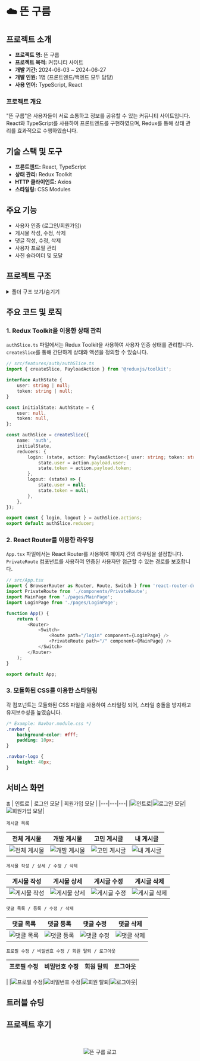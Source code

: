# ☁️ 뜬 구름

## 프로젝트 소개

- **프로젝트 명:** 뜬 구름
- **프로젝트 목적:** 커뮤니티 사이트
- **개발 기간:** 2024-06-03 ~ 2024-06-27
- **개발 인원:** 1명 (프론트엔드/백엔드 모두 담당)
- **사용 언어:** TypeScript, React

### 프로젝트 개요

"뜬 구름"은 사용자들이 서로 소통하고 정보를 공유할 수 있는 커뮤니티 사이트입니다. React와 TypeScript를 사용하여 프론트엔드를 구현하였으며, Redux를 통해 상태 관리를 효과적으로 수행하였습니다.

## 기술 스택 및 도구

- **프론트엔드:** React, TypeScript
- **상태 관리:** Redux Toolkit
- **HTTP 클라이언트:** Axios
- **스타일링:** CSS Modules

## 주요 기능

- 사용자 인증 (로그인/회원가입)
- 게시물 작성, 수정, 삭제
- 댓글 작성, 수정, 삭제
- 사용자 프로필 관리
- 사진 슬라이더 및 모달

## 프로젝트 구조

<details>
  <summary>폴더 구조 보기/숨기기</summary>
  <div markdown="1">
    
  ```
  cloud-story-react/
  ├── .env
  ├── .gitignore
  ├── package.json
  ├── package-lock.json
  ├── README.md
  ├── tsconfig.json
  ├── public/
  │   ├── favicon.ico
  │   └── index.html
  ├── src/
  │   ├── App.tsx
  │   ├── global.d.ts
  │   ├── index.css
  │   ├── index.tsx
  │   ├── types.ts
  │   ├── api/
  │   │   ├── api.ts
  │   │   └── axios.ts
  │   ├── assets/
  │   │   ├── cloud-story-logo.png
  │   │   └── default-profile.png
  │   ├── components/
  │   │   ├── EditPostModal.module.css
  │   │   ├── EditPostModal.tsx
  │   │   ├── Icon.tsx
  │   │   ├── ImageModal.module.css
  │   │   ├── ImageModal.tsx
  │   │   ├── Navbar.module.css
  │   │   ├── Navbar.tsx
  │   │   ├── PhotoSlider.module.css
  │   │   ├── PhotoSlider.tsx
  │   │   ├── PostCard.module.css
  │   │   ├── PostCard.tsx
  │   │   ├── PostCreator.module.css
  │   │   ├── PostCreator.tsx
  │   │   ├── PostModal.module.css
  │   │   ├── PostModal.tsx
  │   │   ├── PrivateRoute.tsx
  │   │   ├── usePostDetail.ts
  │   │   ├── SignUp/
  │   │   │   ├── Step1/
  │   │   │   │   ├── index.ts
  │   │   │   │   └── Step1.tsx
  │   │   │   ├── Step2/
  │   │   │   │   ├── index.ts
  │   │   │   │   └── Step2.tsx
  │   │   │   ├── Step3/
  │   │   │   │   ├── index.ts
  │   │   │   │   └── Step3.tsx
  │   │   │   ├── Step4/
  │   │   │   │   ├── index.ts
  │   │   │   │   └── Step4.tsx
  │   ├── features/
  │   │   └── auth/
  │   │       └── authSlice.ts
  │   ├── pages/
  │   │   ├── CreateAccountPage.module.css
  │   │   ├── CreateAccountPage.tsx
  │   │   ├── LoginPage.module.css
  │   │   ├── LoginPage.tsx
  │   │   ├── MainPage.module.css
  │   │   ├── MainPage.tsx
  │   │   ├── ProfilePage.module.css
  │   │   ├── ProfilePage.tsx
  │   │   ├── TodayPage.module.css
  │   │   ├── TodayPage.tsx
  │   │   ├── WeekPage.tsx
  │   └── store/
  │       └── index.ts
  ```

  </div>
</details>

## 주요 코드 및 로직

### 1. Redux Toolkit을 이용한 상태 관리

`authSlice.ts` 파일에서는 Redux Toolkit을 사용하여 사용자 인증 상태를 관리합니다. `createSlice`를 통해 간단하게 상태와 액션을 정의할 수 있습니다.

```typescript
// src/features/auth/authSlice.ts
import { createSlice, PayloadAction } from '@reduxjs/toolkit';

interface AuthState {
    user: string | null;
    token: string | null;
}

const initialState: AuthState = {
    user: null,
    token: null,
};

const authSlice = createSlice({
    name: 'auth',
    initialState,
    reducers: {
        login: (state, action: PayloadAction<{ user: string; token: string }>) => {
            state.user = action.payload.user;
            state.token = action.payload.token;
        },
        logout: (state) => {
            state.user = null;
            state.token = null;
        },
    },
});

export const { login, logout } = authSlice.actions;
export default authSlice.reducer;
```

### 2. React Router를 이용한 라우팅

`App.tsx` 파일에서는 React Router를 사용하여 페이지 간의 라우팅을 설정합니다. `PrivateRoute` 컴포넌트를 사용하여 인증된 사용자만 접근할 수 있는 경로를 보호합니다.

```typescript
// src/App.tsx
import { BrowserRouter as Router, Route, Switch } from 'react-router-dom';
import PrivateRoute from './components/PrivateRoute';
import MainPage from './pages/MainPage';
import LoginPage from './pages/LoginPage';

function App() {
    return (
        <Router>
            <Switch>
                <Route path="/login" component={LoginPage} />
                <PrivateRoute path="/" component={MainPage} />
            </Switch>
        </Router>
    );
}

export default App;
```

### 3. 모듈화된 CSS를 이용한 스타일링

각 컴포넌트는 모듈화된 CSS 파일을 사용하여 스타일링 되어, 스타일 충돌을 방지하고 유지보수성을 높였습니다.

```css
/* Example: Navbar.module.css */
.navbar {
    background-color: #fff;
    padding: 10px;
}

.navbar-logo {
    height: 40px;
}
```

## 서비스 화면

`홈`
| 인트로 | 로그인 모달 | 회원가입 모달 |
|---|---|---|
|<img src="https://via.placeholder.com/150" alt="인트로">|<img src="https://via.placeholder.com/150" alt="로그인 모달">|<img src="https://via.placeholder.com/150" alt="회원가입 모달">|

`게시글 목록`

|전체 게시물|개발 게시물|고민 게시글|내 게시글|
|---|---|---|---|
|<img src="https://via.placeholder.com/150" alt="전체 게시물">|<img src="https://via.placeholder.com/150" alt="개발 게시물">|<img src="https://via.placeholder.com/150" alt="고민 게시글">|<img src="https://via.placeholder.com/150" alt="내 게시글">|

`게시물 작성 / 상세 / 수정 / 삭제`

|게시물 작성|게시물 상세|게시글 수정|게시글 삭제|
|---|---|---|---|
|<img src="https://via.placeholder.com/150" alt="게시물 작성">|<img src="https://via.placeholder.com/150" alt="게시물 상세">|<img src="https://via.placeholder.com/150" alt="게시글 수정">|<img src="https://via.placeholder.com/150" alt="게시글 삭제">|

`댓글 목록 / 등록 / 수정 / 삭제`

|댓글 목록|댓글 등록|댓글 수정|댓글 삭제|
|---|---|---|---|
|<img src="https://via.placeholder.com/150" alt="댓글 목록">|<img src="https://via.placeholder.com/150" alt="댓글 등록">|<img src="https://via.placeholder.com/150" alt="댓글 수정">|<img src="https://via.placeholder.com/150" alt="댓글 삭제">|

`프로필 수정 / 비밀번호 수정 / 회원 탈퇴 / 로그아웃`

|프로필 수정|비밀번호 수정|회원 탈퇴|로그아웃|
|---|---|---|---

|
|<img src="https://via.placeholder.com/150" alt="프로필 수정">|<img src="https://via.placeholder.com/150" alt="비밀번호 수정">|<img src="https://via.placeholder.com/150" alt="회원 탈퇴">|<img src="https://via.placeholder.com/150" alt="로그아웃">|

## 트러블 슈팅



## 프로젝트 후기


<br/>

<p align="center">
  <img src="https://via.placeholder.com/200" alt="뜬 구름 로고"/>
</p>
